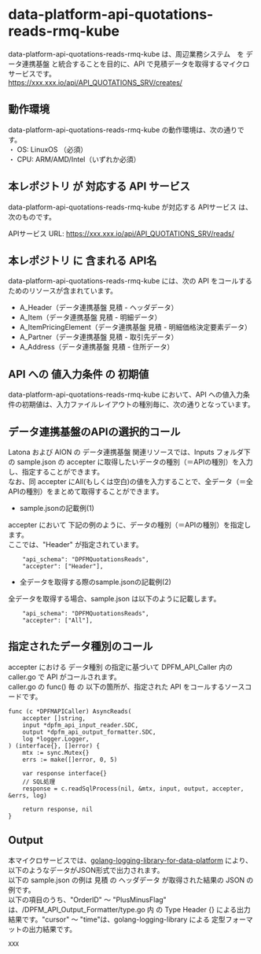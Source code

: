 # data-platform-api-quotations-reads-rmq-kube

data-platform-api-quotations-reads-rmq-kube は、周辺業務システム　を データ連携基盤 と統合することを目的に、API で見積データを取得するマイクロサービスです。  
https://xxx.xxx.io/api/API_QUOTATIONS_SRV/creates/

## 動作環境

data-platform-api-quotations-reads-rmq-kube の動作環境は、次の通りです。  
・ OS: LinuxOS （必須）  
・ CPU: ARM/AMD/Intel（いずれか必須）  


## 本レポジトリ が 対応する API サービス
data-platform-api-quotations-reads-rmq-kube が対応する APIサービス は、次のものです。

APIサービス URL: https://xxx.xxx.io/api/API_QUOTATIONS_SRV/reads/

## 本レポジトリ に 含まれる API名
data-platform-api-quotations-reads-rmq-kube には、次の API をコールするためのリソースが含まれています。  

* A_Header（データ連携基盤 見積 - ヘッダデータ）
* A_Item（データ連携基盤 見積 - 明細データ）
* A_ItemPricingElement（データ連携基盤 見積 - 明細価格決定要素データ）
* A_Partner（データ連携基盤 見積 - 取引先データ）
* A_Address（データ連携基盤 見積 - 住所データ） 

## API への 値入力条件 の 初期値
data-platform-api-quotations-reads-rmq-kube において、API への値入力条件の初期値は、入力ファイルレイアウトの種別毎に、次の通りとなっています。  

## データ連携基盤のAPIの選択的コール

Latona および AION の データ連携基盤 関連リソースでは、Inputs フォルダ下の sample.json の accepter に取得したいデータの種別（＝APIの種別）を入力し、指定することができます。  
なお、同 accepter にAll(もしくは空白)の値を入力することで、全データ（＝全APIの種別）をまとめて取得することができます。  

* sample.jsonの記載例(1)  

accepter において 下記の例のように、データの種別（＝APIの種別）を指定します。  
ここでは、"Header" が指定されています。    
  
```
	"api_schema": "DPFMQuotationsReads",
	"accepter": ["Header"],
```
  
* 全データを取得する際のsample.jsonの記載例(2)  

全データを取得する場合、sample.json は以下のように記載します。  

```
	"api_schema": "DPFMQuotationsReads",
	"accepter": ["All"],
```

## 指定されたデータ種別のコール

accepter における データ種別 の指定に基づいて DPFM_API_Caller 内の caller.go で API がコールされます。  
caller.go の func() 毎 の 以下の箇所が、指定された API をコールするソースコードです。  

```
func (c *DPFMAPICaller) AsyncReads(
	accepter []string,
	input *dpfm_api_input_reader.SDC,
	output *dpfm_api_output_formatter.SDC,
	log *logger.Logger,
) (interface{}, []error) {
	mtx := sync.Mutex{}
	errs := make([]error, 0, 5)

	var response interface{}
	// SQL処理
	response = c.readSqlProcess(nil, &mtx, input, output, accepter, &errs, log)

	return response, nil
}

```

## Output  
本マイクロサービスでは、[golang-logging-library-for-data-platform](https://github.com/latonaio/golang-logging-library-for-data-platform) により、以下のようなデータがJSON形式で出力されます。  
以下の sample.json の例は 見積 の ヘッダデータ が取得された結果の JSON の例です。  
以下の項目のうち、"OrderID" ～ "PlusMinusFlag" は、/DPFM_API_Output_Formatter/type.go 内 の Type Header {} による出力結果です。"cursor" ～ "time"は、golang-logging-library による 定型フォーマットの出力結果です。  

```
XXX
```
